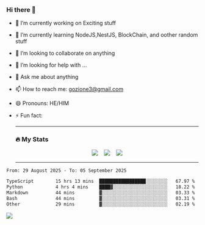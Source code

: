 ### Hi there 👋

<!--
**charlieScript/charlieScript** is a ✨ _special_ ✨ repository because its `README.md` (this file) appears on your GitHub profile.

Here are some ideas to get you started: -->

- 🔭 I’m currently working on Exciting stuff
- 🌱 I’m currently learning NodeJS,NestJS, BlockChain, and oother random stuff
- 👯 I’m looking to collaborate on anything
- 🤔 I’m looking for help with ...
- 💬 Ask me about anything
- 📫 How to reach me: gozione3@gmail.com
- 😄 Pronouns: HE/HIM
- ⚡ Fun fact:


  ---

  ### :fire: My Stats

  <div id="stats" align="center">
  <img src="http://github-readme-streak-stats.herokuapp.com?user=charlieScript&theme=dark&date_format=M%20j%5B%2C%20Y%5D" />&nbsp;&nbsp;&nbsp;
  <img src="https://github-readme-stats.vercel.app/api/top-langs/?username=charlieScript&layout=compact&theme=vision-friendly-dark"/>&nbsp;&nbsp;&nbsp;
  <img src="https://github-readme-stats.vercel.app/api?username=charlieScript&show_icons=true&theme=radical"/>
  </div>

  ---



<!--START_SECTION:waka-->

```txt
From: 29 August 2025 - To: 05 September 2025

TypeScript        15 hrs 13 mins  █████████████████░░░░░░░░   67.97 %
Python            4 hrs 4 mins    ████▓░░░░░░░░░░░░░░░░░░░░   18.22 %
Markdown          44 mins         ▓░░░░░░░░░░░░░░░░░░░░░░░░   03.33 %
Bash              44 mins         ▓░░░░░░░░░░░░░░░░░░░░░░░░   03.31 %
Other             29 mins         ▓░░░░░░░░░░░░░░░░░░░░░░░░   02.19 %
```

<!--END_SECTION:waka-->
![](https://komarev.com/ghpvc/?username=charlieScript)
